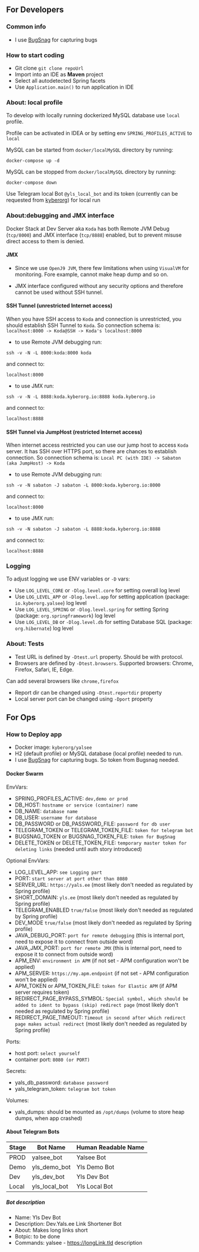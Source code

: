## For Developers

### Common info

* I use [BugSnag](https://app.bugsnag.com/yalsee/yalsee/errors) for capturing bugs

### How to start coding

* Git clone ``` git clone repoUrl ```
* Import into an IDE as **Maven** project
* Select all autodetected Spring facets
* Use ``` Application.main() ``` to run application in IDE

### About: local profile
To develop with locally running dockerized MySQL database use `local` profile.

Profile can be activated in IDEA or by setting env `SPRING_PROFILES_ACTIVE` to `local`

MySQL can be started from `docker/localMySQL` directory by running:

```shell script
docker-compose up -d
``` 

MySQL can be stopped from `docker/localMySQL` directory by running:

```shell script
docker-compose down
```

Use Telegram local Bot `@yls_local_bot` and its token (currently can be requested from [kyberorg](mailto:root@kyberorg.io)) for local run

### About:debugging and JMX interface
Docker Stack at Dev Server aka `Koda` has both Remote JVM Debug (`tcp/8000`) and JMX interface (`tcp/8888`) enabled, but to prevent misuse direct access to them is denied.

#### JMX
* Since we use `OpenJ9 JVM`, there few limitations when using `VisualVM` for monitoring. Fore example, cannot make heap dump and so on.

* JMX interface configured without any security options and therefore cannot be used without SSH tunnel.

#### SSH Tunnel (unrestricted Internet access)
When you have SSH access to `Koda` and connection is unrestricted, you should establish SSH Tunnel to `Koda`. 
So connection schema is: `localhost:8000 -> Koda@SSH -> Koda's localhost:8000`

* to use Remote JVM debugging run:
```shell
ssh -v -N -L 8000:koda:8000 koda  
```
and connect to:
```
localhost:8000
```

* to use JMX run:
```shell
ssh -v -N -L 8888:koda.kyberorg.io:8888 koda.kyberorg.io
```
and connect to:
```
localhost:8888
```

#### SSH Tunnel via JumpHost (restricted Internet access)
When internet access restricted you can use our jump host to access `Koda` server.
It has SSH over HTTPS port, so there are chances to establish connection. 
So connection schema is: `Local PC (with IDE) -> Sabaton (aka JumpHost) -> Koda`

* to use Remote JVM debugging run: 
```shell
ssh -v -N sabaton -J sabaton -L 8000:koda.kyberorg.io:8000 
```
and connect to:
```
localhost:8000
```

* to use JMX run:
```shell
ssh -v -N sabaton -J sabaton -L 8888:koda.kyberorg.io:8888 
```
and connect to:
```
localhost:8888
```

### Logging
To adjust logging we use ENV variables or `-D` vars:

* Use `LOG_LEVEL_CORE` or `-Dlog.level.core` for setting overall log level
* Use `LOG_LEVEL_APP` or `-Dlog.level.app` for setting application (package: `io.kyberorg.yalsee`) log level
* Use `LOG_LEVEL_SPRING` or `-Dlog.level.spring` for setting Spring (package: `org.springframework`) log level
* Use `LOG_LEVEL_DB` or `-Dlog.level.db` for setting Database SQL (package: `org.hibernate`) log level

### About: Tests
* Test URL is defined by `-Dtest.url` property. Should be with protocol.
* Browsers are defined by `-Dtest.browsers`. Supported browsers: Chrome, Firefox, Safari, IE, Edge.

Can add several browsers like `chrome,firefox`

* Report dir can be changed using `-Dtest.reportdir` property
* Local server port can be changed using `-Dport` property

## For Ops
### How to Deploy app

* Docker image: `kyberorg/yalsee`
* H2 (default profile) or MySQL database (local profile) needed to run.
* I use [BugSnag](https://app.bugsnag.com/yalsee/yalsee/errors) for capturing bugs. So token from Bugsnag needed.

#### Docker Swarm

EnvVars:

* SPRING_PROFILES_ACTIVE: `dev,demo or prod`
* DB_HOST: `hostname or service (container) name`
* DB_NAME: `database name`
* DB_USER: `username for database`
* DB_PASSWORD or DB_PASSWORD_FILE: `password for db user`
* TELEGRAM_TOKEN or TELEGRAM_TOKEN_FILE: `token for telegram bot`
* BUGSNAG_TOKEN or BUGSNAG_TOKEN_FILE: `token for BugSnag`
* DELETE_TOKEN or DELETE_TOKEN_FILE: `temporary master token for deleting links` (needed until auth story introduced)

Optional EnvVars:

* LOG_LEVEL_APP: `see Logging part`
* PORT: `start server at port other than 8080 `
* SERVER_URL: `https://yals.ee` (most likely don't needed as regulated by Spring profile)
* SHORT_DOMAIN: `yls.ee` (most likely don't needed as regulated by Spring profile)
* TELEGRAM_ENABLED `true/false` (most likely don't needed as regulated by Spring profile)
* DEV_MODE `true/false` (most likely don't needed as regulated by Spring profile)
* JAVA_DEBUG_PORT: `port for remote debugging` (this is internal port, need to expose it to connect from outside word)
* JAVA_JMX_PORT: `port for remote JMX` (this is internal port, need to expose it to connect from outside word)
* APM_ENV: `environment in APM` (if not set - APM configuration won't be applied)
* APM_SERVER: `https://my.apm.endpoint` (if not set - APM configuration won't be applied)
* APM_TOKEN or APM_TOKEN_FILE: `token for Elastic APM` (if APM server requires token)
* REDIRECT_PAGE_BYPASS_SYMBOL: `Special symbol, which should be added to ident to bypass (skip) redirect page` (most likely don't needed as regulated by Spring profile)
* REDIRECT_PAGE_TIMEOUT: `Timeout in second after which redirect page makes actual redirect` (most likely don't needed as regulated by Spring profile)

Ports:

* host port: `select yourself`
* container port: `8080 (or PORT)`

Secrets:

* yals_db_password: `database password`
* yals_telegram_token: `telegram bot token`

Volumes:

* yals_dumps: should be mounted as `/opt/dumps` (volume to store heap dumps, when app crashed)

#### About Telegram Bots
| Stage     | Bot Name       | Human Readable Name | 
|-----------|----------------|---------------------|
| PROD      | yalsee_bot     | Yalsee Bot          |
| Demo      | yls_demo_bot   | Yls Demo Bot        | 
| Dev       | yls_dev_bot    | Yls Dev Bot         | 
| Local     | yls_local_bot  | Yls Local Bot       |

##### Bot description 
* Name: Yls Dev Bot
* Description: Dev.Yals.ee Link Shortener Bot
* About: Makes long links short
* Botpic: to be done
* Commands: yalsee - https://longLink.tld description 
